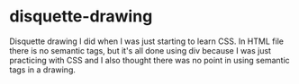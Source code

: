 # disquette-drawing
Disquette drawing I did when I was just starting to learn CSS.
In HTML file there is no semantic tags, but it's all done using div because I was just practicing with CSS and I also thought there was no point in using semantic tags in a drawing.
